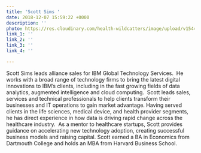 ```yaml
---
title: 'Scott Sims '
date: 2018-12-07 15:59:22 +0000
description: ''
photo: https://res.cloudinary.com/health-wildcatters/image/upload/v1544198380/image.png
link_1: ''
link_2: ''
link_3: ''
link_4: ''

---
```

Scott Sims leads alliance sales for IBM Global Technology Services.  He works with a broad range of technology firms to bring the latest digital innovations to IBM’s clients, including in the fast growing fields of data analytics, augmented intelligence and cloud computing.  Scott leads sales, services and technical professionals to help clients transform their businesses and IT operations to gain market advantage.  Having served clients in the life sciences, medical device, and health provider segments, he has direct experience in how data is driving rapid change across the healthcare industry.  As a mentor to healthcare startups, Scott provides guidance on accelerating new technology adoption, creating successful business models and raising capital.  Scott earned a BA in Economics from Dartmouth College and holds an MBA from Harvard Business School.